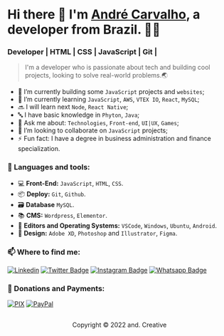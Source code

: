 # Hi there 👋 I'm [André Carvalho](https://github.com/andcreative), a developer from Brazil. 🧑‍💻 <br>
### Developer  |   HTML   |   CSS   |   JavaScript   |   Git   | 

> I'm a developer who is passionate about tech and building cool projects, looking to solve real-world problems.🌏

- 🔭 I’m currently building some `JavaScript` projects and `websites`;
- 🌱 I’m currently learning `JavaScript`, `AWS`, `VTEX IO`, `React`, `MySQL`;
- 🔜 I will learn next `Node`, `React Native`;
- 🔤 I have basic knowledge in `Phyton`, `Java`;
- 💬 Ask me about: `Technologies`, `Front-end`, `UI|UX`, `Games`;
- 🤝 I’m looking to collaborate on `JavaScript` projects;
- ⚡ Fun fact: I have a degree in business administration and finance specialization. 

### 🚀 Languages and tools:

- 💻 <b>Front-End:</b> `JavaScript`, `HTML`, `CSS`. <br>
- 📦 <b>Deploy:</b> `Git`, `Github`. <br>
- 🗃 <b>Database</b> `MySQL`. <br>
- 📚 <b>CMS:</b> `Wordpress`, `Elementor`.<br>
- 📝 <b>Editors and Operating Systems:</b> `VSCode`, `Windows`, `Ubuntu`, `Android`.
- 🎨 <b>Design:</b> `Adobe XD`, `Photoshop` and `Illustrator`, `Figma`. <br>

### 📫 Where to find me:

[![Linkedin](https://img.shields.io/badge/LinkedIn-0077B5?style=for-the-badge&logo=linkedin&logoColor=white)](https://www.linkedin.com/in/andre-oliveira-de-carvalho/)
[![Twitter Badge](https://img.shields.io/badge/Twitter-1DA1F2?style=for-the-badge&logo=twitter&logoColor=white)](https://twitter.com/andredecarvalh0)
[![Instagram Badge](https://img.shields.io/badge/Instagram-E4405F?style=for-the-badge&logo=instagram&logoColor=white)](https://www.instagram.com/andcreativee/)
[![Whatsapp Badge](https://img.shields.io/badge/WhatsApp-25D366?style=for-the-badge&logo=whatsapp&logoColor=white)](https://wa.me/5524992147790?text=Ol%C3%A1!%20Let's%20work%20together?)

### 💸 Donations and Payments:

[![PIX](https://img.shields.io/badge/pix-30363D?style=for-the-badge&logo=PIX&logoColor=#008000)](https://drive.google.com/file/d/1gj-aE6lkyj7y-IdHOGwDF-Nmrm-i5CEm/view?usp=sharing)
[![PayPal](https://img.shields.io/badge/PayPal-00457C?style=for-the-badge&logo=paypal&logoColor=white)](https://www.paypal.com/donate/?business=4U2BGNTBMZDGU&no_recurring=0&item_name=Thanks%21&currency_code=BRL)

##

<p align="center">Copyright © 2022 and. Creative</p>
